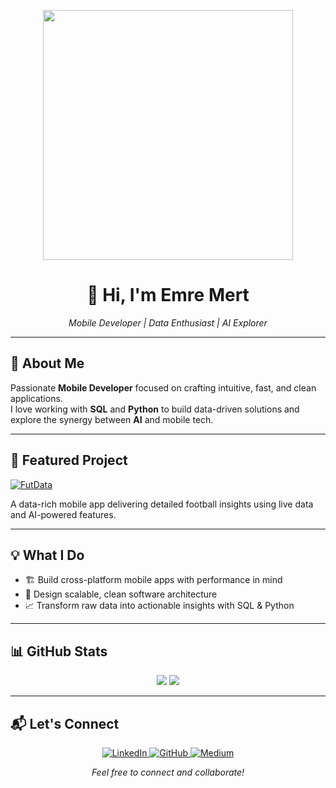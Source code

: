 <p align="center">
  <img src="https://media2.giphy.com/media/v1.Y2lkPTc5MGI3NjExZGF5Z3NxY3E5ZHhqdm11ZWN6cWR6Mjh4b2w4cXlrN2RyYm1mMTBqbCZlcD12MV9pbnRlcm5hbF9naWZfYnlfaWQmY3Q9Zw/gDPxwdP6SKFnsWDJ2u/giphy.gif" width="400"/>
</p>

<h1 align="center">👋 Hi, I'm Emre Mert</h1>
<p align="center"><em>Mobile Developer | Data Enthusiast | AI Explorer</em></p>

---

## 🌟 About Me

Passionate **Mobile Developer** focused on crafting intuitive, fast, and clean applications.  
I love working with **SQL** and **Python** to build data-driven solutions and explore the synergy between **AI** and mobile tech.

---

## 🚀 Featured Project

[![FutData](https://img.shields.io/badge/FutData-Football%20Analytics-blueviolet?style=for-the-badge)](https://github.com/EmreMert2000/FootData)

A data-rich mobile app delivering detailed football insights using live data and AI-powered features.

---

## 💡 What I Do

- 🏗️ Build cross-platform mobile apps with performance in mind  
- 🧩 Design scalable, clean software architecture  
- 📈 Transform raw data into actionable insights with SQL & Python  

---

## 📊 GitHub Stats

<p align="center">
  <img src="https://github-readme-stats.vercel.app/api?username=EmreMert2000&show_icons=true&theme=tokyonight" />
  <img src="https://github-readme-stats.vercel.app/api/top-langs/?username=EmreMert2000&layout=compact&theme=tokyonight" />
</p>

---

## 📬 Let's Connect

<p align="center">
  <a href="https://www.linkedin.com/in/emremert2000/" target="_blank">
    <img alt="LinkedIn" src="https://img.shields.io/badge/LinkedIn-0A66C2?style=for-the-badge&logo=linkedin&logoColor=white" />
  </a>
  <a href="https://github.com/EmreMert2000" target="_blank">
    <img alt="GitHub" src="https://img.shields.io/badge/GitHub-181717?style=for-the-badge&logo=github&logoColor=white" />
  </a>
  <a href="https://medium.com/@emremert.developer" target="_blank">
    <img alt="Medium" src="https://img.shields.io/badge/Medium-12100E?style=for-the-badge&logo=medium&logoColor=white" />
  </a>
</p>

<p align="center"><em>Feel free to connect and collaborate!</em></p>
